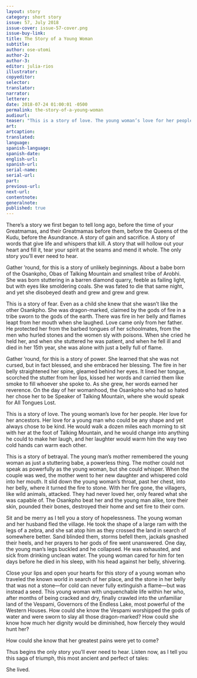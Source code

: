 ```yaml
---
layout: story
category: short story
issue: 57, July 2018
issue-cover: issue-57-cover.png
issue-buy-link:
title: The Story of a Young Woman
subtitle:
author: ose-utomi
author-2:
author-3:
editor: julia-rios
illustrator:
copyeditor:
selector:
translator:
narrator:
letterer:
date: 2018-07-24 01:00:01 -0500
permalink: the-story-of-a-young-woman
audiourl:
teaser: "This is a story of love. The young woman’s love for her people. Her love for her ancestors."
art:
artcaption:
translated:
language:
spanish-language:
spanish-date:
english-url:
spanish-url:
serial-name:
serial-url:
part:
previous-url:
next-url:
contentnote:
generalnote:
published: true
---
```


There’s a story we first began to tell long ago, before the time of your Greatmamas, and their Greatmamas before them, before the Queens of the Kudu, before the Asundrance. A story of gain and sacrifice. A story of words that give life and whispers that kill. A story that will hollow out your heart and fill it, tear your spirit at the seams and mend it whole. The only story you’ll ever need to hear.

Gather ’round, for this is a story of unlikely beginnings. About a babe born of the Osankpho, Obas of Talking Mountain and smallest tribe of Arobhi. She was born stuttering in a barren diamond quarry, feeble as failing light, but with eyes like smoldering coals. She was fated to die that same night, and yet she disobeyed death and grew and grew and grew.

This is a story of fear. Even as a child she knew that she wasn’t like the other Osankpho. She was dragon-marked, claimed by the gods of fire in a tribe sworn to the gods of the earth. There was fire in her belly and flames leapt from her mouth when she laughed. Love came only from her father. He protected her from the barbed tongues of her schoolmates, from the men who hurled stones and the women sly with poisons. When she cried he held her, and when she stuttered he was patient, and when he fell ill and died in her 15th year, she was alone with just a belly full of flame.

Gather ’round, for this is a story of power. She learned that she was not cursed, but in fact blessed, and she embraced her blessing. The fire in her belly straightened her spine, gleamed behind her eyes. It lined her tongue, scorched the stutter from her lips, kissed her words and carried them like smoke to fill whoever she spoke to. As she grew, her words earned her reverence. On the day of her womanhood, the Osankpho who had so hated her chose her to be Speaker of Talking Mountain, where she would speak for All Tongues Lost.

This is a story of love. The young woman’s love for her people. Her love for her ancestors. Her love for a young man who could be any shape and yet always chose to be kind. He would walk a dozen miles each morning to sit with her at the foot of Talking Mountain, and he would change into anything he could to make her laugh, and her laughter would warm him the way two cold hands can warm each other.

This is a story of betrayal. The young man’s mother remembered the young woman as just a stuttering babe, a powerless thing. The mother could not speak as powerfully as the young woman, but she could whisper. When the couple was wed, the mother went to her new daughter and whispered cold into her mouth. It slid down the young woman’s throat, past her chest, into her belly, where it turned the fire to stone. With her fire gone, the villagers, like wild animals, attacked. They had never loved her, only feared what she was capable of. The Osankpho beat her and the young man alike, tore their skin, pounded their bones, destroyed their home and set fire to their corn.

Sit and be merry as I tell you a story of hopelessness. The young woman and her husband fled the village. He took the shape of a large ram with the legs of a zebra, and she sat atop him as they crossed the land in search of somewhere better. Sand blinded them, storms befell them, jackals gnashed their heels, and her prayers to her gods of fire went unanswered. One day, the young man’s legs buckled and he collapsed. He was exhausted, and sick from drinking unclean water. The young woman cared for him for ten days before he died in his sleep, with his head against her belly, shivering.

Close your lips and open your hearts for this story of a young woman who traveled the known world in search of her place, and the stone in her belly that was not a stone—for cold can never fully extinguish a flame—but was instead a seed. This young woman with unquenchable life within her who, after months of being cracked and dry, finally crawled into the unfamiliar land of the Vespami, Governors of the Endless Lake, most powerful of the Western Houses. How could she know the Vespami worshipped the gods of water and were sworn to slay all those dragon-marked? How could she know how much her dignity would be diminished, how fiercely they would hunt her?

How could she know that her greatest pains were yet to come?

Thus begins the only story you’ll ever need to hear. Listen now, as I tell you this saga of triumph, this most ancient and perfect of tales:

She lived.

